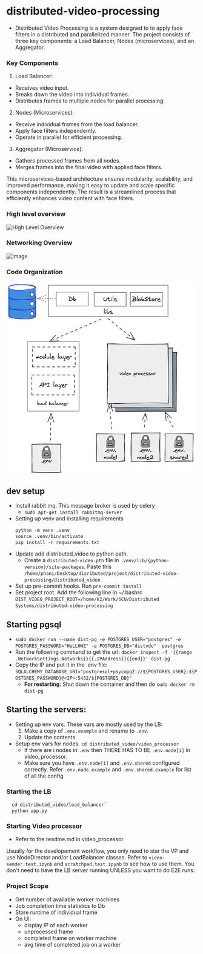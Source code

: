 # distributed-video-processing
- Distributed Video Processing is a system designed to to apply face filters in a distributed and parallelized manner. The project consists of three key components: a Load Balancer, Nodes (microservices), and an Aggregator.

### Key Components
1. Load Balancer:
  - Receives video input.
  - Breaks down the video into individual frames.
  - Distributes frames to multiple nodes for parallel processing.
2. Nodes (Microservices):
  - Receive individual frames from the load balancer.
  - Apply face filters independently.
  - Operate in parallel for efficient processing.

3. Aggregator (Microservice):
  - Gathers processed frames from all nodes.
  - Merges frames into the final video with applied face filters.

This microservices-based architecture ensures modularity, scalability, and improved performance, making it easy to update and scale specific components independently. The result is a streamlined process that efficiently enhances video content with face filters.

### High level overview
![High Level Overview]([https://media.discordapp.net/attachments/1119444495071719497/1192736607984435210/high-level-architecture.png?ex=65aa2987&is=6597b487&hm=cd7fdbbd247c36adcfc1aa2b7de7fbf13fea0d34bcdc79ae485d5b1e3eb515fc&=&format=webp&quality=lossless&width=1634&height=618](https://raw.githubusercontent.com/kaushil24/distributed-video-processing/main/high-level-architecture.png))

### Networking Overview
![image](https://github-production-user-asset-6210df.s3.amazonaws.com/39802957/309045081-35e9fd8f-1cf8-4e88-a63a-cb6491e48204.png?X-Amz-Algorithm=AWS4-HMAC-SHA256&X-Amz-Credential=AKIAVCODYLSA53PQK4ZA%2F20240229%2Fus-east-1%2Fs3%2Faws4_request&X-Amz-Date=20240229T191002Z&X-Amz-Expires=300&X-Amz-Signature=b30609a7efe55d0e5a922120b915f6a474e3d057dff601f1abf054dc82b42c55&X-Amz-SignedHeaders=host&actor_id=0&key_id=0&repo_id=0)

### Code Organization
![Code Organization](https://raw.githubusercontent.com/kaushil24/distributed-video-processing/main/code-organization.png)

## dev setup
- Install rabbit mq. This message broker is used by celery
  - `sudo apt-get install rabbitmq-server`
- Setting up venv and installing requirements
   ```shell
   python -m venv .venv
   source .venv/bin/activate
   pip install -r requirements.txt
   ```
- Update add distributed_video to python path.
  - Create a `distributed-video.pth` file in `.venv/lib/{python-version}/site-packages`. Paste this `/home/phani/Desktop/disributed/project/distributed-video-processing/distributed_video
`
- Set up pre-commit hooks. Run `pre-commit install`
- Set project root. Add the following line in ~/.bashrc `DIST_VIDEO_PROJECT_ROOT=/home/k2/Work/SCU/Distributed Systems/distributed-video-processing`


## Starting pgsql
- `sudo docker run --name dist-pg -e POSTGRES_USER="postgres" -e POSTGRES_PASSWORD="HeLL0WZ" -e POSTGRES_DB="distvdo"  postgres` 
- Run the following command to get the url: `docker inspect -f '{{range .NetworkSettings.Networks}}{{.IPAddress}}{{end}}' dist-pg`
- Copy the IP and put it in the .env file: `SQLALCHEMY_DATABASE_URI="postgresql+psycopg2://${POSTGRES_USER}:${POSTGRES_PASSWORD}@<IP>:5432/${POSTGRES_DB}"`
  - **For restarting**: Shut down the container and then do `sudo docker rm dist-pg` 

## Starting the servers:
- Setting up env vars. These vars are mostly used by the LB:
   1. Make a copy of `.env.example` and rename to `.env`.
   2. Update the contents
- Setup env vars for nodes. `cd distributed_video/video_processor`
  - If there are i nodes in `.env` then THERE HAS TO BE `.env.node[i]` in video_processor.
  - Make sure you have `.env.node[i]` and `.env.shared` configured correctly. Refer `.env.node.example` and `.env.shared.example` for list of all the config


### Starting the LB

```shell
  cd distributed_video/load_balancer`
  python app.py
```

### Starting Video processor
- Refer to the readme.md in video_processor


Usually for the developement workflow, you only need to star the VP and use NodeDirector and/or LoadBalancer classes. Refer to `video-sender.test.ipynb` and `scratchpad.test.ipynb` to see how to use them. You don't need to have the LB server running UNLESS you want to do E2E runs.

### Project Scope

- Get number of available worker machines
- Job completion time statistics to Db
- Store runtime of individual frame
- On UI:
  - display IP of each worker
  - unprocessed frame
  - completed frame on worker machine
  - avg time of completed job on a worker
